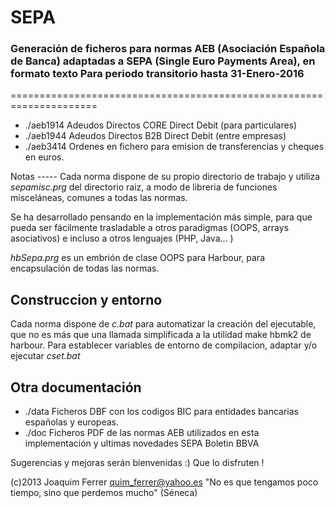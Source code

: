 <h1>SEPA</h1>
<h3>Generación de ficheros para normas AEB (Asociación Española de Banca) 
adaptadas a SEPA (Single Euro Payments Area), en formato texto
Para periodo transitorio hasta 31-Enero-2016</h3>
=====================================================================
<ul>
<li>./aeb1914 Adeudos Directos CORE Direct Debit (para particulares)</li>
<li>./aeb1944 Adeudos Directos B2B Direct Debit (entre empresas)</li>
<li>./aeb3414 Ordenes en fichero para emision de transferencias y cheques en euros.</li>
</ul>
Notas
-----
Cada norma dispone de su propio directorio de trabajo y utiliza <em>sepamisc.prg</em> del directorio raiz, a modo de 
libreria de funciones misceláneas, comunes a todas las normas. 

Se ha desarrollado pensando en la implementación más simple, para que pueda ser fácilmente trasladable a otros
paradigmas (OOPS, arrays asociativos) e incluso a otros lenguajes (PHP, Java... )

<em>hbSepa.prg</em> es un embrión de clase OOPS para Harbour, para encapsulación de todas las normas.


Construccion y entorno
----------------------
Cada norma dispone de <em>c.bat</em> para automatizar la creación del ejecutable, que no es más que una llamada
simplificada a la utilidad make hbmk2 de harbour.
Para establecer variables de entorno de compilacion, adaptar y/o ejecutar <em>cset.bat</em> 


Otra documentación 
------------------
<ul>
<li>./data Ficheros DBF con los codigos BIC para entidades bancarias españolas y europeas.</li> 
<li>./doc  Ficheros PDF de las normas AEB utilizados en esta implementación y ultimas novedades SEPA Boletin BBVA</li>
</ul>

Sugerencias y mejoras serán bienvenidas :)
Que lo disfruten !

(c)2013 Joaquim Ferrer
<quim_ferrer@yahoo.es>
"No es que tengamos poco tiempo, sino que perdemos mucho" (Séneca)
